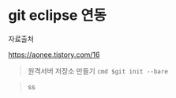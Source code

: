 git eclipse 연동
===
자료출처

https://aonee.tistory.com/16

> 원격서버 저장소 만들기
    ```cmd
    $git init --bare
    ```

> ss